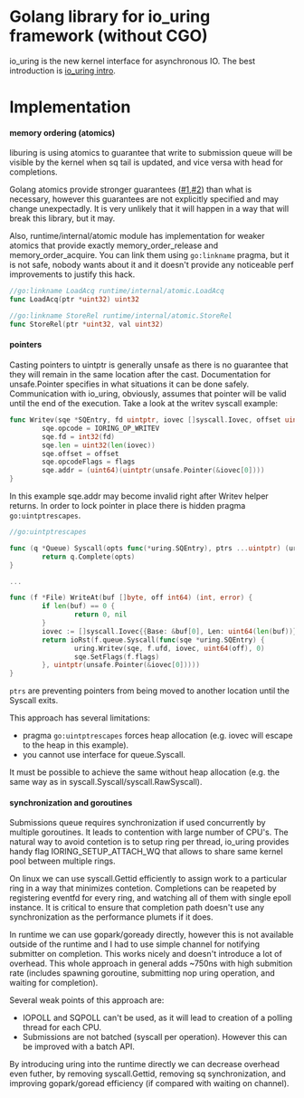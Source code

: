 Golang library for io_uring framework (without CGO)
===

io_uring is the new kernel interface for asynchronous IO. The best introduction is
[io_uring intro](https://kernel.dk/io_uring.pdf).

Implementation
===

#### memory ordering (atomics)

liburing is using atomics to guarantee that write to submission queue will be visible by the kernel when sq tail is updated, and vice versa with head for completions.

Golang atomics provide stronger guarantees ([#1](https://github.com/golang/go/issues/32428),[#2](https://github.com/golang/go/issues/35639)) than what is necessary, however this guarantees are not explicitly specified and may change unexpectadly. It is very unlikely that it will happen in a way that will break this library, but it may.

Also, runtime/internal/atomic module has implementation for weaker atomics that provide exactly memory_order_release and memory_order_acquire. You can link them using `go:linkname` pragma, but it is not safe, nobody wants about it and it doesn't provide any noticeable perf improvements to justify this hack.

```go
//go:linkname LoadAcq runtime/internal/atomic.LoadAcq
func LoadAcq(ptr *uint32) uint32

//go:linkname StoreRel runtime/internal/atomic.StoreRel
func StoreRel(ptr *uint32, val uint32)
```

#### pointers

Casting pointers to uintptr is generally unsafe as there is no guarantee that they will remain in the same location after the cast. Documentation for unsafe.Pointer specifies in what situations it can be done safely. Communication with io_uring, obviously, assumes that pointer will be valid until the end of the execution. Take a look at the writev syscall example:

```go
func Writev(sqe *SQEntry, fd uintptr, iovec []syscall.Iovec, offset uint64, flags uint32) {
        sqe.opcode = IORING_OP_WRITEV
        sqe.fd = int32(fd)
        sqe.len = uint32(len(iovec))
        sqe.offset = offset
        sqe.opcodeFlags = flags
        sqe.addr = (uint64)(uintptr(unsafe.Pointer(&iovec[0])))
}
```

In this example sqe.addr may become invalid right after Writev helper returns. In order to lock pointer in place there is hidden pragma `go:uintptrescapes`.

```go
//go:uintptrescapes

func (q *Queue) Syscall(opts func(*uring.SQEntry), ptrs ...uintptr) (uring.CQEntry, error) {
        return q.Complete(opts)
}

...

func (f *File) WriteAt(buf []byte, off int64) (int, error) {
        if len(buf) == 0 {
                return 0, nil
        }
        iovec := []syscall.Iovec{{Base: &buf[0], Len: uint64(len(buf))}}
        return ioRst(f.queue.Syscall(func(sqe *uring.SQEntry) {
                uring.Writev(sqe, f.ufd, iovec, uint64(off), 0)
                sqe.SetFlags(f.flags)
        }, uintptr(unsafe.Pointer(&iovec[0]))))
}
```

`ptrs` are preventing pointers from being moved to another location until the Syscall exits.

This approach has several limitations:

- pragma `go:uintptrescapes` forces heap allocation (e.g. iovec will escape to the heap in this example).
- you cannot use interface for queue.Syscall.

It must be possible to achieve the same without heap allocation (e.g. the same way as in syscall.Syscall/syscall.RawSyscall).

#### synchronization and goroutines

Submissions queue requires synchronization if used concurrently by multiple goroutines. It leads to contention with large number of CPU's. The natural way to avoid contetion is to setup ring per thread, io_uring provides handy flag IORING_SETUP_ATTACH_WQ that allows to share same kernel pool between multiple rings.

On linux we can use syscall.Gettid efficiently to assign work to a particular ring in a way that minimizes contetion. Completions can be reapeted by registering eventfd for every ring, and watching all of them with single epoll instance. It is critical to ensure that completion path doesn't use any synchronization as the performance plumets if it does.

In runtime we can use gopark/goready directly, however this is not available outside of the runtime and I had to use simple channel for notifying submitter on completion. This works nicely and doesn't introduce a lot of overhead. This whole approach in general adds ~750ns with high submition rate (includes spawning goroutine, submitting nop uring operation, and waiting for completion).

Several weak points of this approach are:

- IOPOLL and SQPOLL can't be used, as it will lead to creation of a polling thread for each CPU.
- Submissions are not batched (syscall per operation).
  However this can be improved with a batch API.

By introducing uring into the runtime directly we can decrease overhead even futher, by removing syscall.Gettid, removing sq synchronization, and improving gopark/goread efficiency (if compared with waiting on channel).